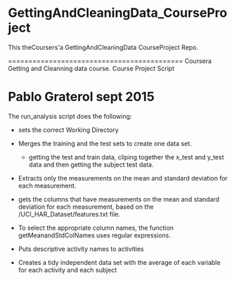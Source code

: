 # GettingAndCleaningData_CourseProject
This theCoursers'a  GettingAndCleaningData CourseProject Repo.

===========================================
Coursera Getting and Cleanning data course. 
Course Project Script 

Pablo Graterol
sept 2015
===========================================
The run_analysis script does the following:
- sets the correct Working Directory

- Merges the training and the test sets to create one data set.
  - getting the  test and train data, cliping together the x_test and y_test data and then getting the subject test data.

-  Extracts only the measurements on the mean and standard deviation for each measurement. 
-  gets the columns that have measurements on the mean and standard deviation for each measurement, based on the /UCI_HAR_Dataset/features.txt file. 

-  To select the appropriate column names, the function getMeanandStdColNames
 uses regular expressions. 

- Puts descriptive activity names to activities

- Creates a tidy independent data set with the average of each variable for
each activity and each subject

